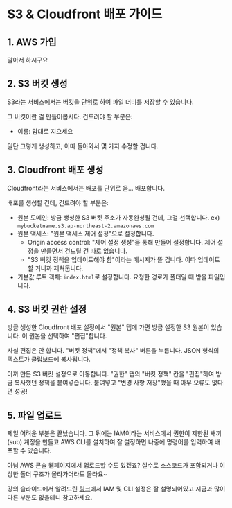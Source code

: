 # S3 & Cloudfront 배포 가이드

## 1. AWS 가입

알아서 하시구요

## 2. S3 버킷 생성

S3라는 서비스에서는 버킷을 단위로 하여 파일 더미를 저장할 수 있습니다.

그 버킷이란 걸 만들어봅시다. 건드려야 할 부분은:

- 이름: 맘대로 지으세요

일단 그렇게 생성하고, 이따 돌아와서 몇 가지 수정할 겁니다.

## 3. Cloudfront 배포 생성

Cloudfront라는 서비스에서는 배포를 단위로 음... 배포합니다.

배포를 생성할 건데, 건드려야 할 부분은:

- 원본 도메인: 방금 생성한 S3 버킷 주소가 자동완성될 건데, 그걸 선택합니다. ex) `mybucketname.s3.ap-northeast-2.amazonaws.com`
- 원본 액세스: "원본 액세스 제어 설정"으로 설정합니다.
  - Origin access control: "제어 설정 생성"을 통해 만들어 설정합니다. 제어 설정을 만들면서 건드릴 건 따로 없습니다.
  - "S3 버킷 정책을 업데이트해야 함"이라는 메시지가 뜰 겁니다. 이따 업데이트할 거니까 제쳐둡니다.
- 기본값 루트 객체: `index.html`로 설정합니다. 요청한 경로가 폴더일 때 받을 파일입니다.

## 4. S3 버킷 권한 설정

방금 생성한 Cloudfront 배포 설정에서 "원본" 탭에 가면 방금 설정한 S3 원본이 있습니다. 이 원본을 선택하여 "편집"합니다.

사실 편집은 안 합니다. "버킷 정책"에서 "정책 복사" 버튼을 누릅니다. JSON 형식의 텍스트가 클립보드에 복사됩니다.

아까 만든 S3 버킷 설정으로 이동합니다. "권한" 탭의 "버킷 정책" 칸을 "편집"하여 방금 복사했던 정책을 붙여넣습니다. 붙여넣고 "변경 사항 저장"했을 때 아무 오류도 없다면 성공!

## 5. 파일 업로드

제일 어려운 부분은 끝났습니다. 그 뒤에는 IAM이라는 서비스에서 권한이 제한된 새끼(sub) 계정을 만들고 AWS CLI를 설치하여 잘 설정하면 나중에 명령어를 입력하여 배포할 수 있습니다.

아님 AWS 콘솔 웹페이지에서 업로드할 수도 있겠죠? 실수로 소스코드가 포함되거나 이상한 폴더 구조가 올라가더라도 몰라요~

강의 슬라이드에서 알려드린 [링크](https://react-etc.vlpt.us/08.deploy-s3.html)에서 IAM 및 CLI 설정은 잘 설명되어있고 지금과 많이 다른 부분도 없을테니 참고하세요.
